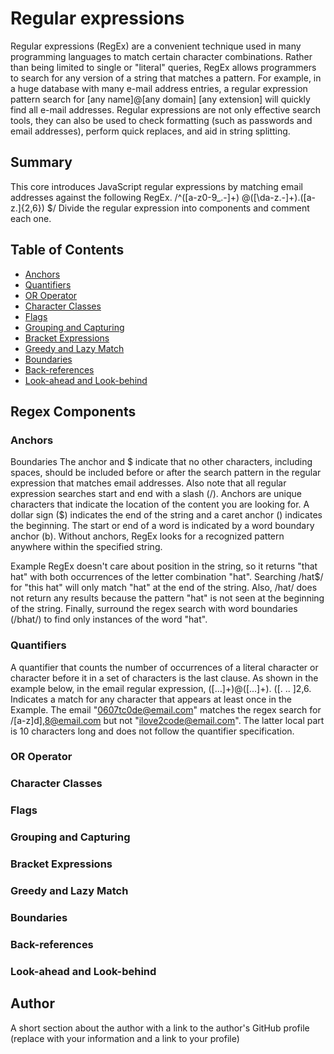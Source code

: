 
# Regular expressions 
 Regular expressions (RegEx) are a convenient technique used in many programming languages ​​to match certain character combinations. Rather than being limited to single or "literal" queries, RegEx allows programmers to search for any version of a string that matches a pattern. For example, in a huge database with many e-mail address entries,  a regular expression pattern search for [any name]@[any domain] [any extension] will quickly find all e-mail addresses. 
 Regular expressions are not only effective search tools, they can also be used to check formatting (such as passwords and email addresses), perform quick replaces, and aid in string splitting. 

## Summary

This core introduces JavaScript regular expressions by matching  email addresses against the following RegEx. 
 /^([a-z0-9_\.-]+) 
 @([\da-z\.-]+)\.([a-z\.]{2,6}) 
 $/ 
 Divide the regular expression into components and comment each one.

## Table of Contents

- [Anchors](#anchors)
- [Quantifiers](#quantifiers)
- [OR Operator](#or-operator)
- [Character Classes](#character-classes)
- [Flags](#flags)
- [Grouping and Capturing](#grouping-and-capturing)
- [Bracket Expressions](#bracket-expressions)
- [Greedy and Lazy Match](#greedy-and-lazy-match)
- [Boundaries](#boundaries)
- [Back-references](#back-references)
- [Look-ahead and Look-behind](#look-ahead-and-look-behind)

## Regex Components

### Anchors
Boundaries
 The anchor and $ indicate that no other characters, including spaces, should be included before or after the search pattern in the regular expression that matches email addresses. Also note that all regular expression searches start and end with a  slash (/). 
 Anchors are unique characters that indicate the location of the content you are looking for. A dollar sign ($) indicates the end of the string and a caret anchor () indicates the beginning. The start or end of a word is indicated by a word boundary anchor (b). Without anchors, RegEx looks for a recognized pattern anywhere within the specified string.

 Example 
  RegEx doesn't care about position in the string, so it returns "that hat" with both occurrences of the letter combination "hat". Searching /hat$/ for "this hat" will only match "hat" at the end of the string. Also, /hat/ does not return any results because the pattern "hat" is not seen at the beginning of the string. Finally, surround the regex search with word boundaries (/bhat/) to find only instances of the word "hat".


### Quantifiers
A quantifier that counts the number of occurrences of a literal character or character before it in a set of characters is the last clause. As shown in the example below, in the email regular expression, ([...]+)@([...]+). ([. .. ]2,6. Indicates a match for any character that appears at least once in the  
 Example. 
 The email "0607tc0de@email.com" matches the regex search for /[a-z]d],8@email.com but not "ilove2code@email.com". The latter local part is 10 characters long and does not follow the quantifier specification.

### OR Operator

### Character Classes

### Flags

### Grouping and Capturing

### Bracket Expressions

### Greedy and Lazy Match

### Boundaries

### Back-references

### Look-ahead and Look-behind

## Author

A short section about the author with a link to the author's GitHub profile (replace with your information and a link to your profile)
